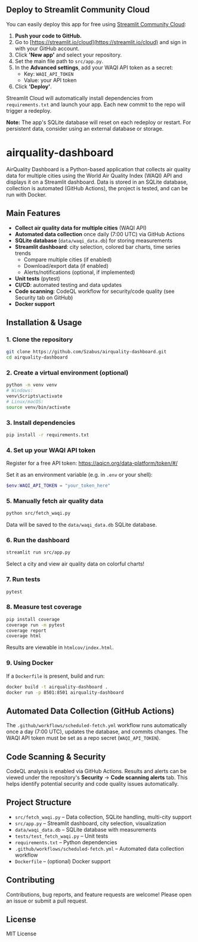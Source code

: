 ## Deploy to Streamlit Community Cloud

You can easily deploy this app for free using [Streamlit Community Cloud](https://streamlit.io/cloud):

1. **Push your code to GitHub.**
2. Go to [https://streamlit.io/cloud](https://streamlit.io/cloud) and sign in with your GitHub account.
3. Click **'New app'** and select your repository.
4. Set the main file path to `src/app.py`.
5. In the **Advanced settings**, add your WAQI API token as a secret:
	- Key: `WAQI_API_TOKEN`
	- Value: your API token
6. Click **'Deploy'**.

Streamlit Cloud will automatically install dependencies from `requirements.txt` and launch your app. Each new commit to the repo will trigger a redeploy.

**Note:** The app's SQLite database will reset on each redeploy or restart. For persistent data, consider using an external database or storage.


# airquality-dashboard

AirQuality Dashboard is a Python-based application that collects air quality data for multiple cities using the World Air Quality Index (WAQI) API and displays it on a Streamlit dashboard. Data is stored in an SQLite database, collection is automated (GitHub Actions), the project is tested, and can be run with Docker.


## Main Features

- **Collect air quality data for multiple cities** (WAQI API)
- **Automated data collection** once daily (7:00 UTC) via GitHub Actions
- **SQLite database** (`data/waqi_data.db`) for storing measurements
- **Streamlit dashboard**: city selection, colored bar charts, time series trends
	- Compare multiple cities (if enabled)
	- Download/export data (if enabled)
	- Alerts/notifications (optional, if implemented)
- **Unit tests** (pytest)
- **CI/CD**: automated testing and data updates
- **Code scanning**: CodeQL workflow for security/code quality (see Security tab on GitHub)
- **Docker support**

## Installation & Usage

### 1. Clone the repository
```bash
git clone https://github.com/Szabus/airquality-dashboard.git
cd airquality-dashboard
```

### 2. Create a virtual environment (optional)
```bash
python -m venv venv
# Windows:
venv\Scripts\activate
# Linux/macOS:
source venv/bin/activate
```

### 3. Install dependencies
```bash
pip install -r requirements.txt
```

### 4. Set up your WAQI API token

Register for a free API token: https://aqicn.org/data-platform/token/#/

Set it as an environment variable (e.g. in `.env` or your shell):
```powershell
$env:WAQI_API_TOKEN = "your_token_here"
```

### 5. Manually fetch air quality data
```bash
python src/fetch_waqi.py
```
Data will be saved to the `data/waqi_data.db` SQLite database.

### 6. Run the dashboard
```bash
streamlit run src/app.py
```
Select a city and view air quality data on colorful charts!

### 7. Run tests
```bash
pytest
```

### 8. Measure test coverage
```bash
pip install coverage
coverage run -m pytest
coverage report
coverage html
```
Results are viewable in `htmlcov/index.html`.

### 9. Using Docker
If a `Dockerfile` is present, build and run:
```bash
docker build -t airquality-dashboard .
docker run -p 8501:8501 airquality-dashboard
```


## Automated Data Collection (GitHub Actions)

The `.github/workflows/scheduled-fetch.yml` workflow runs automatically once a day (7:00 UTC), updates the database, and commits changes. The WAQI API token must be set as a repo secret (`WAQI_API_TOKEN`).

## Code Scanning & Security

CodeQL analysis is enabled via GitHub Actions. Results and alerts can be viewed under the repository's **Security** → **Code scanning alerts** tab. This helps identify potential security and code quality issues automatically.

## Project Structure

- `src/fetch_waqi.py` – Data collection, SQLite handling, multi-city support
- `src/app.py` – Streamlit dashboard, city selection, visualization
- `data/waqi_data.db` – SQLite database with measurements
- `tests/test_fetch_waqi.py` – Unit tests
- `requirements.txt` – Python dependencies
- `.github/workflows/scheduled-fetch.yml` – Automated data collection workflow
- `Dockerfile` – (optional) Docker support

## Contributing

Contributions, bug reports, and feature requests are welcome! Please open an issue or submit a pull request.

## License

MIT License
